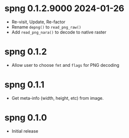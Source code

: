 
# spng 0.1.2.9000  2024-01-26

* Re-visit, Update, Re-factor
* Rename `depng()` to `read_png_raw()`
* Add `read_png_nara()` to decode to native raster

# spng 0.1.2

* Allow user to choose `fmt` and `flags` for PNG decoding


# spng 0.1.1

* Get meta-info (width, height, etc) from image.


# spng 0.1.0

* Initial release
